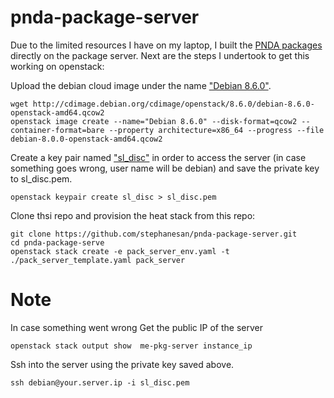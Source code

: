 # pnda-package-server

Due to the limited resources I have on my laptop, I built the [PNDA packages](https://github.com/pndaproject/pnda-package-server-docker) directly on the package server.
Next are the steps I undertook to get this working on openstack:

Upload the debian cloud image under the name ["Debian 8.6.0"](https://github.com/stephanesan/pnda-package-server/blob/master/pack_server_env.yaml#L4).

```
wget http://cdimage.debian.org/cdimage/openstack/8.6.0/debian-8.6.0-openstack-amd64.qcow2
openstack image create --name="Debian 8.6.0" --disk-format=qcow2 --container-format=bare --property architecture=x86_64 --progress --file debian-8.0.0-openstack-amd64.qcow2
```

Create a key pair named ["sl_disc"](https://github.com/stephanesan/pnda-package-server/blob/master/pack_server_env.yaml#L5) in order to access the server (in case something goes wrong, user name will be debian) and save the private key to sl_disc.pem.
```
openstack keypair create sl_disc > sl_disc.pem
```

Clone thsi repo and provision the heat stack from this repo:
```
git clone https://github.com/stephanesan/pnda-package-server.git
cd pnda-package-serve
openstack stack create -e pack_server_env.yaml -t ./pack_server_template.yaml pack_server
```

# Note
In case something went wrong
Get the public IP of the server 
```
openstack stack output show  me-pkg-server instance_ip
```
Ssh into the server using the private key saved above.
```
ssh debian@your.server.ip -i sl_disc.pem
```
